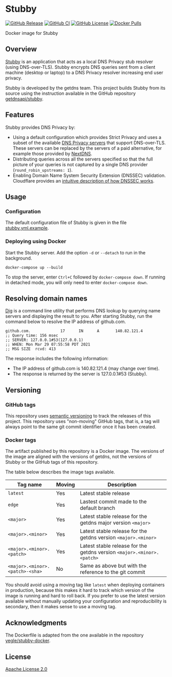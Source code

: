 # Stubby

[![GitHub Release](https://img.shields.io/github/release/tschaffter/getdns-stubby.svg?include_prereleases&color=94398d&labelColor=555555&logoColor=ffffff&style=for-the-badge&logo=github)](https://github.com/tschaffter/getdns-stubby/releases)
[![GitHub CI](https://img.shields.io/github/workflow/status/tschaffter/getdns-stubby/CI.svg?color=94398d&labelColor=555555&logoColor=ffffff&style=for-the-badge&logo=github)](https://github.com/tschaffter/getdns-stubby/actions)
[![GitHub License](https://img.shields.io/github/license/tschaffter/getdns-stubby.svg?color=94398d&labelColor=555555&logoColor=ffffff&style=for-the-badge&logo=github)](https://github.com/tschaffter/getdns-stubby/blob/develop/LICENSE)
[![Docker Pulls](https://img.shields.io/docker/pulls/tschaffter/getdns-stubby.svg?color=94398d&labelColor=555555&logoColor=ffffff&style=for-the-badge&label=pulls&logo=docker)](https://hub.docker.com/r/tschaffter/getdns-stubby)

Docker image for Stubby

## Overview

[Stubby] is an application that acts as a local DNS Privacy stub resolver (using
DNS-over-TLS). Stubby encrypts DNS queries sent from a client machine (desktop
or laptop) to a DNS Privacy resolver increasing end user privacy.

Stubby is developed by the getdns team. This project builds Stubby from its
source using the instruction available in the GitHub repository
[getdnsapi/stubby].

## Features

Stubby provides DNS Privacy by:

- Using a default configuration which provides Strict Privacy and uses a subset
  of the available [DNS Privacy servers] that support DNS-over-TLS. These
  servers can be replaced by the servers of a paid alternative, for example
  those provided by [NextDNS].
- Distributing queries across all the servers specified so that the full picture
  of your queries is not captured by a single DNS provider
  (`round_robin_upstreams: 1`).
- Enabling Domain Name System Security Extension (DNSSEC) validation. Cloudflare
  provides an [intuitive description of how DNSSEC works].

## Usage

### Configuration

The default configuration file of Stubby is given in the file
[stubby.yml.example](stubby.yml.example).

### Deploying using Docker

Start the Stubby server. Add the option `-d` or `--detach` to run in the
background.

    docker-compose up --build

To stop the server, enter `Ctrl+C` followed by `docker-compose down`. If running
in detached mode, you will only need to enter `docker-compose down`.

## Resolving domain names

[Dig] is a command line utility that performs DNS lookup by querying name
servers and displaying the result to you. After starting Stubby, run the
command below to resolve the IP address of github.com.

```console
github.com.             17      IN      A       140.82.121.4
;; Query time: 156 msec
;; SERVER: 127.0.0.1#53(127.0.0.1)
;; WHEN: Mon Mar 29 07:55:58 PDT 2021
;; MSG SIZE  rcvd: 413
```

The response includes the following information:

- The IP address of github.com is 140.82.121.4 (may change over time).
- The response is returned by the server is 127.0.0.1#53 (Stubby).

## Versioning

### GitHub tags

This repository uses [semantic versioning] to track the releases of this
project. This repository uses "non-moving" GitHub tags, that is, a tag will
always point to the same git commit identifier once it has been created.

### Docker tags

The artifact published by this repository is a Docker image. The versions of the
image are aligned with the versions of getdns, not the versions of Stubby or the
GitHub tags of this repository.

The table below describes the image tags available.

| Tag name   | Moving   | Description  |
|---|---|---|
| `latest`  | Yes   | Latest stable release   |
| `edge`  | Yes   | Lastest commit made to the default branch  |
| `<major>` | Yes   | Latest stable release for the getdns major version `<major>` |
| `<major>.<minor>` | Yes | Latest stable release for the getdns version `<major>.<minor>` |
| `<major>.<minor>.<patch>` | Yes | Latest stable release for the getdns version `<major>.<minor>.<patch>` |
| `<major>.<minor>.<patch>-<sha>` | No | Same as above but with the reference to the git commit |

You should avoid using a moving tag like `latest` when deploying containers in
production, because this makes it hard to track which version of the image is
running and hard to roll back. If you prefer to use the latest version available
without manually updating your configuration and reproducibility is secondary,
then it makes sense to use a moving tag.

## Acknowledgments

The Dockerfile is adapted from the one available in the repository
[yegle/stubby-docker].

## License

[Apache License 2.0]

<!-- Links -->

[Stubby]: https://github.com/getdnsapi/stubby
[getdnsapi/stubby]: https://github.com/getdnsapi/stubby
[yegle/stubby-docker]: https://github.com/yegle/stubby-docker
[Apache License 2.0]: https://github.com/tschaffter/getdns-stubby/blob/main/LICENSE
[getdnsapi/getdns]: https://github.com/getdnsapi/getdns
[DNS Privacy servers]: https://dnsprivacy.org/wiki/x/E4AT
[NextDNS]: https://nextdns.io/
[intuitive description of how DNSSEC works]: https://www.cloudflare.com/dns/dnssec/how-dnssec-works/
[Dig]: https://en.wikipedia.org/wiki/Dig_(command)
[semantic versioning]: https://semver.org/